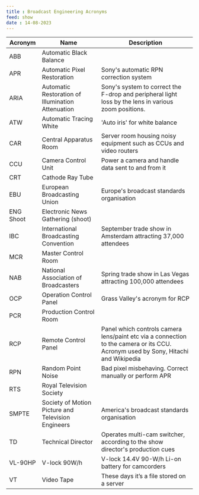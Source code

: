 ```yaml
---
title : Broadcast Engineering Acronyms
feed: show
date : 14-08-2023
---
```


| Acronym | Name | Description |
| --- | --- | --- |
| ABB | Automatic Black Balance |  |
| APR | Automatic Pixel Restoration | Sony's automatic RPN correction system |
| ARIA | Automatic Restoration of Illumination Attenuation | Sony's system to correct the F-drop and peripheral light loss by the lens in various zoom positions. |
| ATW | Automatic Tracing White | 'Auto iris' for white balance |
| CAR | Central Apparatus Room | Server room housing noisy equipment such as CCUs and video routers |
| CCU | Camera Control Unit | Power a camera and handle data sent to and from it |
| CRT | Cathode Ray Tube |  |
| EBU | European Broadcasting Union | Europe's broadcast standards organisation |
| ENG Shoot | Electronic News Gathering (shoot) |  |
| IBC | International Broadcasting Convention | September trade show in Amsterdam attracting 37,000 attendees |
| MCR | Master Control Room |  |
| NAB | National Association of Broadcasters | Spring trade show in Las Vegas attracting 100,000 attendees |
| OCP | Operation Control Panel | Grass Valley's acronym for RCP |
| PCR | Production Control Room |  |
| RCP | Remote Control Panel | Panel which controls camera lens/paint etc via a connection to the camera or its CCU. Acronym used by Sony, Hitachi and Wikipedia |
| RPN | Random Point Noise | Bad pixel misbehaving. Correct manually or perform APR |
| RTS | Royal Television Society |  |
| SMPTE | Society of Motion Picture and Television Engineers | America's broadcast standards organisation |
| TD  | Technical Director | Operates multi-cam switcher, according to the show director's production cues |
| VL-90HP | V-lock 90W/h | V-lock 14.4V 90-W/h Li-on battery for camcorders |
| VT  | Video Tape | These days it’s a file stored on a server |
